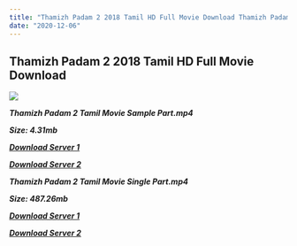 ```yaml
---
title: "Thamizh Padam 2 2018 Tamil HD Full Movie Download Thamizh Padam 2 Tamil HD Movie Download"
date: "2020-12-06"
---
```


## Thamizh Padam 2 2018 Tamil HD Full Movie Download 

![](https://images.moviebuff.com/ebc3298e-4368-4049-a495-fec3d5df7756?w=1000)

**_Thamizh Padam 2 Tamil Movie Sample Part.mp4_**

**_Size: 4.31mb_**

**_[Download Server 1](http://dl2.tamilsrcg.xyz/load/2018/Thamizh{525e4ed8fa01f01a9103e1e2d0de788082fff3ddd3718eaf08f87fc8fd9b0ee6}20Padam{525e4ed8fa01f01a9103e1e2d0de788082fff3ddd3718eaf08f87fc8fd9b0ee6}202/Thamizh{525e4ed8fa01f01a9103e1e2d0de788082fff3ddd3718eaf08f87fc8fd9b0ee6}20Padam{525e4ed8fa01f01a9103e1e2d0de788082fff3ddd3718eaf08f87fc8fd9b0ee6}202{525e4ed8fa01f01a9103e1e2d0de788082fff3ddd3718eaf08f87fc8fd9b0ee6}20HDRip/Thamizh{525e4ed8fa01f01a9103e1e2d0de788082fff3ddd3718eaf08f87fc8fd9b0ee6}20Padam{525e4ed8fa01f01a9103e1e2d0de788082fff3ddd3718eaf08f87fc8fd9b0ee6}202{525e4ed8fa01f01a9103e1e2d0de788082fff3ddd3718eaf08f87fc8fd9b0ee6}20704x300/Thamizh{525e4ed8fa01f01a9103e1e2d0de788082fff3ddd3718eaf08f87fc8fd9b0ee6}20Padam{525e4ed8fa01f01a9103e1e2d0de788082fff3ddd3718eaf08f87fc8fd9b0ee6}202{525e4ed8fa01f01a9103e1e2d0de788082fff3ddd3718eaf08f87fc8fd9b0ee6}20(2018){525e4ed8fa01f01a9103e1e2d0de788082fff3ddd3718eaf08f87fc8fd9b0ee6}20HDRip{525e4ed8fa01f01a9103e1e2d0de788082fff3ddd3718eaf08f87fc8fd9b0ee6}20Sample{525e4ed8fa01f01a9103e1e2d0de788082fff3ddd3718eaf08f87fc8fd9b0ee6}20HD.mp4)_**

**_[Download Server 2](http://dl2.tamilsrcg.xyz/load/2018/Thamizh{525e4ed8fa01f01a9103e1e2d0de788082fff3ddd3718eaf08f87fc8fd9b0ee6}20Padam{525e4ed8fa01f01a9103e1e2d0de788082fff3ddd3718eaf08f87fc8fd9b0ee6}202/Thamizh{525e4ed8fa01f01a9103e1e2d0de788082fff3ddd3718eaf08f87fc8fd9b0ee6}20Padam{525e4ed8fa01f01a9103e1e2d0de788082fff3ddd3718eaf08f87fc8fd9b0ee6}202{525e4ed8fa01f01a9103e1e2d0de788082fff3ddd3718eaf08f87fc8fd9b0ee6}20HDRip/Thamizh{525e4ed8fa01f01a9103e1e2d0de788082fff3ddd3718eaf08f87fc8fd9b0ee6}20Padam{525e4ed8fa01f01a9103e1e2d0de788082fff3ddd3718eaf08f87fc8fd9b0ee6}202{525e4ed8fa01f01a9103e1e2d0de788082fff3ddd3718eaf08f87fc8fd9b0ee6}20704x300/Thamizh{525e4ed8fa01f01a9103e1e2d0de788082fff3ddd3718eaf08f87fc8fd9b0ee6}20Padam{525e4ed8fa01f01a9103e1e2d0de788082fff3ddd3718eaf08f87fc8fd9b0ee6}202{525e4ed8fa01f01a9103e1e2d0de788082fff3ddd3718eaf08f87fc8fd9b0ee6}20(2018){525e4ed8fa01f01a9103e1e2d0de788082fff3ddd3718eaf08f87fc8fd9b0ee6}20HDRip{525e4ed8fa01f01a9103e1e2d0de788082fff3ddd3718eaf08f87fc8fd9b0ee6}20Sample{525e4ed8fa01f01a9103e1e2d0de788082fff3ddd3718eaf08f87fc8fd9b0ee6}20HD.mp4)_**

**_Thamizh Padam 2 Tamil Movie Single Part.mp4_**

**_Size: 487.26mb_**

**_[Download Server 1](http://dl2.tamilsrcg.xyz/load/2018/Thamizh{525e4ed8fa01f01a9103e1e2d0de788082fff3ddd3718eaf08f87fc8fd9b0ee6}20Padam{525e4ed8fa01f01a9103e1e2d0de788082fff3ddd3718eaf08f87fc8fd9b0ee6}202/Thamizh{525e4ed8fa01f01a9103e1e2d0de788082fff3ddd3718eaf08f87fc8fd9b0ee6}20Padam{525e4ed8fa01f01a9103e1e2d0de788082fff3ddd3718eaf08f87fc8fd9b0ee6}202{525e4ed8fa01f01a9103e1e2d0de788082fff3ddd3718eaf08f87fc8fd9b0ee6}20HDRip/Thamizh{525e4ed8fa01f01a9103e1e2d0de788082fff3ddd3718eaf08f87fc8fd9b0ee6}20Padam{525e4ed8fa01f01a9103e1e2d0de788082fff3ddd3718eaf08f87fc8fd9b0ee6}202{525e4ed8fa01f01a9103e1e2d0de788082fff3ddd3718eaf08f87fc8fd9b0ee6}20704x300/Thamizh{525e4ed8fa01f01a9103e1e2d0de788082fff3ddd3718eaf08f87fc8fd9b0ee6}20Padam{525e4ed8fa01f01a9103e1e2d0de788082fff3ddd3718eaf08f87fc8fd9b0ee6}202{525e4ed8fa01f01a9103e1e2d0de788082fff3ddd3718eaf08f87fc8fd9b0ee6}20(2018){525e4ed8fa01f01a9103e1e2d0de788082fff3ddd3718eaf08f87fc8fd9b0ee6}20HDRip{525e4ed8fa01f01a9103e1e2d0de788082fff3ddd3718eaf08f87fc8fd9b0ee6}20HD.mp4)_**

**_[Download Server 2](http://dl2.tamilsrcg.xyz/load/2018/Thamizh{525e4ed8fa01f01a9103e1e2d0de788082fff3ddd3718eaf08f87fc8fd9b0ee6}20Padam{525e4ed8fa01f01a9103e1e2d0de788082fff3ddd3718eaf08f87fc8fd9b0ee6}202/Thamizh{525e4ed8fa01f01a9103e1e2d0de788082fff3ddd3718eaf08f87fc8fd9b0ee6}20Padam{525e4ed8fa01f01a9103e1e2d0de788082fff3ddd3718eaf08f87fc8fd9b0ee6}202{525e4ed8fa01f01a9103e1e2d0de788082fff3ddd3718eaf08f87fc8fd9b0ee6}20HDRip/Thamizh{525e4ed8fa01f01a9103e1e2d0de788082fff3ddd3718eaf08f87fc8fd9b0ee6}20Padam{525e4ed8fa01f01a9103e1e2d0de788082fff3ddd3718eaf08f87fc8fd9b0ee6}202{525e4ed8fa01f01a9103e1e2d0de788082fff3ddd3718eaf08f87fc8fd9b0ee6}20704x300/Thamizh{525e4ed8fa01f01a9103e1e2d0de788082fff3ddd3718eaf08f87fc8fd9b0ee6}20Padam{525e4ed8fa01f01a9103e1e2d0de788082fff3ddd3718eaf08f87fc8fd9b0ee6}202{525e4ed8fa01f01a9103e1e2d0de788082fff3ddd3718eaf08f87fc8fd9b0ee6}20(2018){525e4ed8fa01f01a9103e1e2d0de788082fff3ddd3718eaf08f87fc8fd9b0ee6}20HDRip{525e4ed8fa01f01a9103e1e2d0de788082fff3ddd3718eaf08f87fc8fd9b0ee6}20HD.mp4)_**
